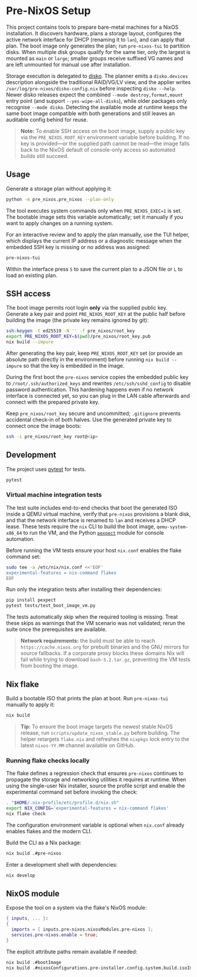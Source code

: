 # Pre-NixOS Setup

This project contains tools to prepare bare-metal machines for a NixOS installation. It discovers hardware, plans a storage layout, configures the active network interface for DHCP (renaming it to `lan`), and can apply that plan. The boot image only generates the plan; run `pre-nixos-tui` to partition disks. When multiple disk groups qualify for the same tier, only the largest is mounted as `main` or `large`; smaller groups receive suffixed VG names and are left unmounted for manual use after installation.

Storage execution is delegated to [disko](https://github.com/nix-community/disko). The planner emits a `disko.devices` description alongside the traditional RAID/VG/LV view, and the applier writes `/var/log/pre-nixos/disko-config.nix` before inspecting `disko --help`. Newer disko releases expect the combined `--mode destroy,format,mount` entry point (and support `--yes-wipe-all-disks`), while older packages only recognise `--mode disko`. Detecting the available mode at runtime keeps the same boot image compatible with both generations and still leaves an auditable config behind for reuse.

> **Note:** To enable SSH access on the boot image, supply a public key via the
> `PRE_NIXOS_ROOT_KEY` environment variable before building. If no key is
> provided—or the supplied path cannot be read—the image falls back to the
> NixOS default of console-only access so automated builds still succeed.

## Usage

Generate a storage plan without applying it:

```bash
python -m pre_nixos.pre_nixos --plan-only
```

The tool executes system commands only when `PRE_NIXOS_EXEC=1` is set. The
bootable image sets this variable automatically; set it manually if you want to
apply changes on a running system.

For an interactive review and to apply the plan manually, use the TUI helper,
which displays the current IP address or a diagnostic message when the
embedded SSH key is missing or no address was assigned:

```bash
pre-nixos-tui
```
Within the interface press `S` to save the current plan to a JSON file or `L`
to load an existing plan.

## SSH access

The boot image permits root login **only** via the supplied public key.
Generate a key pair and point `PRE_NIXOS_ROOT_KEY` at the public half before
building the image (the private key remains ignored by git):

```bash
ssh-keygen -t ed25519 -N '' -f pre_nixos/root_key
export PRE_NIXOS_ROOT_KEY=$(pwd)/pre_nixos/root_key.pub
nix build --impure
```

After generating the key pair, keep `PRE_NIXOS_ROOT_KEY` set (or provide an
absolute path directly in the environment) before running `nix build --impure`
so that the key is embedded in the image.

During the first boot the `pre-nixos` service copies the embedded public key to
`/root/.ssh/authorized_keys` and rewrites `/etc/ssh/sshd_config` to disable
password authentication. This hardening happens even if no network interface is
connected yet, so you can plug in the LAN cable afterwards and connect with the
prepared private key.

Keep `pre_nixos/root_key` secure and uncommitted; `.gitignore` prevents
accidental check-in of both halves. Use the generated
private key to connect once the image boots:

```bash
ssh -i pre_nixos/root_key root@<ip>
```

## Development

The project uses [pytest](https://pytest.org) for tests.

```bash
pytest
```

### Virtual machine integration tests

The test suite includes end-to-end checks that boot the generated ISO inside a
QEMU virtual machine, verify that `pre-nixos` provisions a blank disk, and that
the network interface is renamed to `lan` and receives a DHCP lease. These
tests require the `nix` CLI to build the boot image, `qemu-system-x86_64` to run
the VM, and the Python [`pexpect`](https://pexpect.readthedocs.io/) module for
console automation.

Before running the VM tests ensure your host `nix.conf` enables the flake
command set:

```bash
sudo tee -a /etc/nix/nix.conf <<'EOF'
experimental-features = nix-command flakes
EOF
```

Run only the integration tests after installing their dependencies:

```bash
pip install pexpect
pytest tests/test_boot_image_vm.py
```

The tests automatically skip when the required tooling is missing. Treat these
skips as warnings that the VM scenario was not validated; rerun the suite once
the prerequisites are available.

> **Network requirements:** the build must be able to reach
> `https://cache.nixos.org` for prebuilt binaries and the GNU mirrors for
> source fallbacks. If a corporate proxy blocks these domains Nix will fail
> while trying to download `bash-5.2.tar.gz`, preventing the VM tests from
> booting the image.

## Nix flake

Build a bootable ISO that prints the plan at boot. Run `pre-nixos-tui` manually
to apply it:

```bash
nix build
```

> **Tip:** To ensure the boot image targets the newest stable NixOS release,
> run `scripts/update_nixos_stable.py` before building. The helper retargets
> `flake.nix` and refreshes the `nixpkgs` lock entry to the latest
> `nixos-YY.MM` channel available on GitHub.

### Running flake checks locally

The flake defines a regression check that ensures `pre-nixos` continues to
propagate the storage and networking utilities it requires at runtime. When
using the single-user Nix installer, source the profile script and enable the
experimental command set before invoking the check:

```bash
. "$HOME/.nix-profile/etc/profile.d/nix.sh"
export NIX_CONFIG='experimental-features = nix-command flakes'
nix flake check
```

The configuration environment variable is optional when `nix.conf` already
enables flakes and the modern CLI.

Build the CLI as a Nix package:

```bash
nix build .#pre-nixos
```

Enter a development shell with dependencies:

```bash
nix develop
```

## NixOS module

Expose the tool on a system via the flake's NixOS module:

```nix
{ inputs, ... }:
{
  imports = [ inputs.pre-nixos.nixosModules.pre-nixos ];
  services.pre-nixos.enable = true;
}
```

The explicit attribute paths remain available if needed:

```bash
nix build .#bootImage
nix build .#nixosConfigurations.pre-installer.config.system.build.isoImage
```
